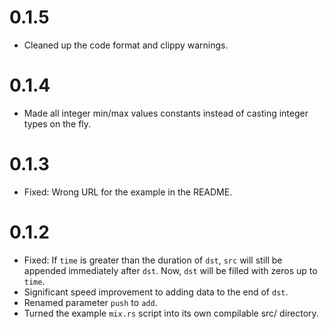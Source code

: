 # 0.1.5

- Cleaned up the code format and clippy warnings.

# 0.1.4

- Made all integer min/max values constants instead of casting integer types on the fly.

# 0.1.3

- Fixed: Wrong URL for the example in the README.

# 0.1.2

- Fixed: If `time` is greater than the duration of `dst`, `src` will still be appended immediately after `dst`. Now, `dst` will be filled with zeros up to `time`.
- Significant speed improvement to adding data to the end of `dst`.
- Renamed parameter `push` to `add`.
- Turned the example `mix.rs` script into its own compilable src/ directory.